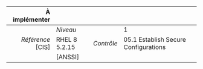 
|           À implémenter    |    |    |    |
|----------------:|:---|---:|:---|
|                 |*Niveau*|| 1 |
|*Référence* [CIS]| RHEL 8 5.2.15 |*Contrôle*| 05.1 Establish Secure Configurations |
|                 |[ANSSI] ||  |

